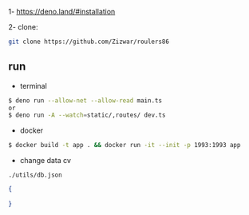 

1- https://deno.land/#installation

2- clone: 
```sh 
git clone https://github.com/Zizwar/roulers86 
```

## run
 - terminal
```sh
$ deno run --allow-net --allow-read main.ts
or
$ deno run -A --watch=static/,routes/ dev.ts
```
 - docker 
 ```sh
$ docker build -t app . && docker run -it --init -p 1993:1993 app
```
- change data cv 
 ```
 ./utils/db.json
```
```json
{
  
}
```

